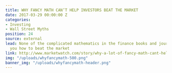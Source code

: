 ```yaml
---
title: WHY FANCY MATH CAN’T HELP INVESTORS BEAT THE MARKET
date: 2017-03-29 00:00:00 Z
categories:
- Investing
- Wall Street Myths
position: 24
source: external
lead: None of the complicated mathematics in the finance books and journals tells
  you how to beat the market
link: http://www.marketwatch.com/story/why-a-lot-of-fancy-math-cant-help-investors-beat-the-market-2017-03-15
img: "/uploads/whyfancymath-500.png"
banner_img: "/uploads/whyfancymath-header.png"
---
```



